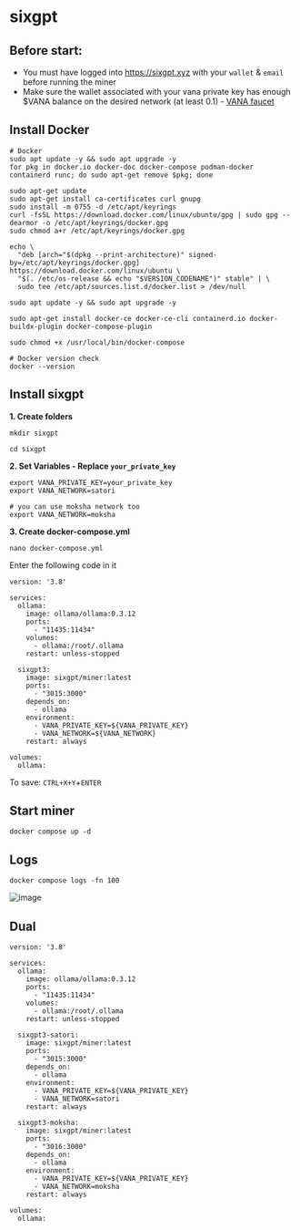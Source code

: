 # sixgpt

## Before start:
* You must have logged into https://sixgpt.xyz with your `wallet` & `email` before running the miner
* Make sure the wallet associated with your vana private key has enough $VANA balance on the desired network (at least 0.1) - [VANA faucet](https://faucet.vana.org/satori)

## Install Docker
```console
# Docker
sudo apt update -y && sudo apt upgrade -y
for pkg in docker.io docker-doc docker-compose podman-docker containerd runc; do sudo apt-get remove $pkg; done

sudo apt-get update
sudo apt-get install ca-certificates curl gnupg
sudo install -m 0755 -d /etc/apt/keyrings
curl -fsSL https://download.docker.com/linux/ubuntu/gpg | sudo gpg --dearmor -o /etc/apt/keyrings/docker.gpg
sudo chmod a+r /etc/apt/keyrings/docker.gpg

echo \
  "deb [arch="$(dpkg --print-architecture)" signed-by=/etc/apt/keyrings/docker.gpg] https://download.docker.com/linux/ubuntu \
  "$(. /etc/os-release && echo "$VERSION_CODENAME")" stable" | \
  sudo tee /etc/apt/sources.list.d/docker.list > /dev/null

sudo apt update -y && sudo apt upgrade -y

sudo apt-get install docker-ce docker-ce-cli containerd.io docker-buildx-plugin docker-compose-plugin

sudo chmod +x /usr/local/bin/docker-compose

# Docker version check
docker --version
```

## Install sixgpt
**1. Create folders**
```
mkdir sixgpt
```
```
cd sixgpt
```

**2. Set Variables - Replace `your_private_key`**
```console
export VANA_PRIVATE_KEY=your_private_key
export VANA_NETWORK=satori

# you can use moksha network too
export VANA_NETWORK=moksha
```

**3. Create docker-compose.yml**
```
nano docker-compose.yml
```
Enter the following code in it
```
version: '3.8'

services:
  ollama:
    image: ollama/ollama:0.3.12
    ports:
      - "11435:11434"
    volumes:
      - ollama:/root/.ollama
    restart: unless-stopped
 
  sixgpt3:
    image: sixgpt/miner:latest
    ports:
      - "3015:3000"
    depends_on:
      - ollama
    environment:
      - VANA_PRIVATE_KEY=${VANA_PRIVATE_KEY}
      - VANA_NETWORK=${VANA_NETWORK}
    restart: always

volumes:
  ollama:
```
To save: `CTRL+X+Y`+`ENTER`

## Start miner
```
docker compose up -d
```

## Logs
```
docker compose logs -fn 100
```
![image](https://github.com/user-attachments/assets/4d36e28c-c260-4727-8ff7-1c57312bc769)


## Dual
```
version: '3.8'

services:
  ollama:
    image: ollama/ollama:0.3.12
    ports:
      - "11435:11434"
    volumes:
      - ollama:/root/.ollama
    restart: unless-stopped
 
  sixgpt3-satori:
    image: sixgpt/miner:latest
    ports:
      - "3015:3000"
    depends_on:
      - ollama
    environment:
      - VANA_PRIVATE_KEY=${VANA_PRIVATE_KEY}
      - VANA_NETWORK=satori
    restart: always

  sixgpt3-moksha:
    image: sixgpt/miner:latest
    ports:
      - "3016:3000"
    depends_on:
      - ollama
    environment:
      - VANA_PRIVATE_KEY=${VANA_PRIVATE_KEY}
      - VANA_NETWORK=moksha
    restart: always

volumes:
  ollama:
```

